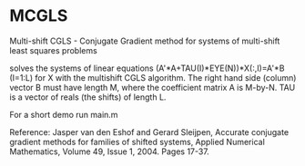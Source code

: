 # MCGLS
Multi-shift CGLS - Conjugate Gradient method for systems of multi-shift least squares problems


solves the systems of linear equations
(A'*A+TAU(I)*EYE(N))*X(:,I)=A'*B (I=1:L)
for X with the multishift CGLS algorithm. The right hand side (column)
vector B must have length M, where the coefficient matrix A is M-by-N.
TAU is a vector of reals (the shifts) of length L.

For a short demo run main.m


Reference:
Jasper van den Eshof and Gerard Sleijpen,
Accurate conjugate gradient methods for families of shifted systems,
Applied Numerical Mathematics, Volume 49, Issue 1, 2004. Pages 17-37.
